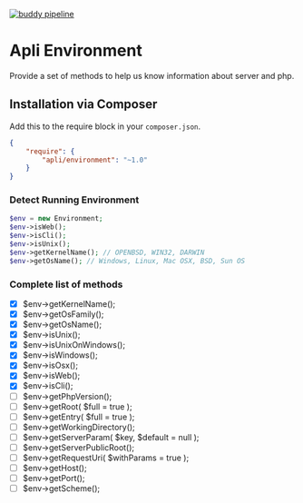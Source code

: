 [![buddy pipeline](https://app.buddy.works/dmandrafe/apli-environment/pipelines/pipeline/66482/badge.svg?token=ac40fcb04e4ac8e6f132f5faee6df14e92ab5e74208dd573211f9c8d7f8d0943 "buddy pipeline")](https://app.buddy.works/dmandrafe/apli-environment/pipelines/pipeline/66482)

# Apli Environment

Provide a set of methods to help us know information about server and php.

## Installation via Composer

Add this to the require block in your `composer.json`.

``` json
{
    "require": {
        "apli/environment": "~1.0"
    }
}
```

### Detect Running Environment

``` php
$env = new Environment;
$env->isWeb();
$env->isCli();
$env->isUnix();
$env->getKernelName(); // OPENBSD, WIN32, DARWIN
$env->getOsName(); // Windows, Linux, Mac OSX, BSD, Sun OS
```

### Complete list of methods

- [x] $env->getKernelName();
- [x] $env->getOsFamily();
- [x] $env->getOsName();
- [x] $env->isUnix();
- [x] $env->isUnixOnWindows();
- [x] $env->isWindows();
- [x] $env->isOsx();
- [x] $env->isWeb();
- [x] $env->isCli();
- [ ] $env->getPhpVersion();
- [ ] $env->getRoot( $full = true );
- [ ] $env->getEntry( $full = true );
- [ ] $env->getWorkingDirectory();
- [ ] $env->getServerParam( $key, $default = null );
- [ ] $env->getServerPublicRoot();
- [ ] $env->getRequestUri( $withParams = true );
- [ ] $env->getHost();
- [ ] $env->getPort();
- [ ] $env->getScheme();
